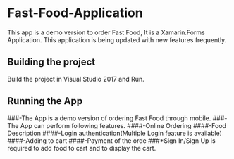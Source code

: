# Fast-Food-Application
This app is a demo version to order Fast Food, It is a Xamarin.Forms Application. This application is being updated with new features frequently.

## Building the project
Build the project in Visual Studio 2017 and Run.

## Running the App
###-The App is a demo version of ordering Fast Food through mobile.
###-The App can perform following features.
	####-Online Ordering
  	####-Food Description
	####-Login authentication(Multiple Login feature is available)
	####-Adding to cart
	####-Payment of the orde
  ###*Sign In/Sign Up is required to add food to cart and to display the cart.

